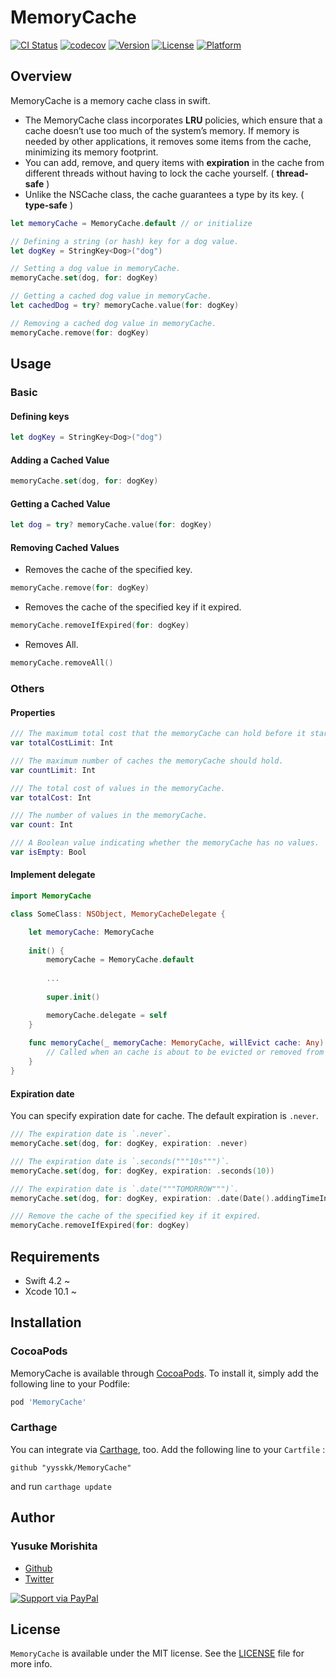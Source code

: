 # MemoryCache

[![CI Status](https://img.shields.io/travis/yysskk/MemoryCache.svg?style=for-the-badge)](https://travis-ci.org/yysskk/MemoryCache)
[![codecov](https://img.shields.io/codecov/c/github/yysskk/MemoryCache.svg?style=for-the-badge)](https://codecov.io/gh/yysskk/MemoryCache)
[![Version](https://img.shields.io/cocoapods/v/MemoryCache.svg?style=for-the-badge)](https://cocoapods.org/pods/MemoryCache)
[![License](https://img.shields.io/cocoapods/l/MemoryCache.svg?style=for-the-badge)](https://cocoapods.org/pods/MemoryCache)
[![Platform](https://img.shields.io/cocoapods/p/MemoryCache.svg?style=for-the-badge)](https://cocoapods.org/pods/MemoryCache)

## Overview
MemoryCache is a memory cache class in swift. 

- The MemoryCache class incorporates **LRU** policies, which ensure that a cache doesn’t use too much of the system’s memory. If memory is needed by other applications, it removes some items from the cache, minimizing its memory footprint.
- You can add, remove, and query items with **expiration** in the cache from different threads without having to lock the cache yourself. ( **thread-safe** )
- Unlike the NSCache class, the cache guarantees a type by its key. ( **type-safe** )

```swift
let memoryCache = MemoryCache.default // or initialize

// Defining a string (or hash) key for a dog value.
let dogKey = StringKey<Dog>("dog")

// Setting a dog value in memoryCache.
memoryCache.set(dog, for: dogKey)

// Getting a cached dog value in memoryCache.
let cachedDog = try? memoryCache.value(for: dogKey)

// Removing a cached dog value in memoryCache.
memoryCache.remove(for: dogKey)
```

## Usage
### Basic
####  Defining keys
```swift
let dogKey = StringKey<Dog>("dog")
```

#### Adding a Cached Value
```swift
memoryCache.set(dog, for: dogKey)
```

#### Getting a Cached Value
```swift
let dog = try? memoryCache.value(for: dogKey)
```

#### Removing Cached Values
- Removes the cache of the specified key.
```swift
memoryCache.remove(for: dogKey)
```

- Removes the cache of the specified key if it expired.
```swift
memoryCache.removeIfExpired(for: dogKey)
```

- Removes All. 
```swift
memoryCache.removeAll()
```

### Others
#### Properties
```swift
/// The maximum total cost that the memoryCache can hold before it starts evicting caches.
var totalCostLimit: Int

/// The maximum number of caches the memoryCache should hold.
var countLimit: Int

/// The total cost of values in the memoryCache.
var totalCost: Int

/// The number of values in the memoryCache.
var count: Int

/// A Boolean value indicating whether the memoryCache has no values.
var isEmpty: Bool
```

#### Implement delegate

```swift
import MemoryCache

class SomeClass: NSObject, MemoryCacheDelegate {

    let memoryCache: MemoryCache
    
    init() {
        memoryCache = MemoryCache.default
        
        ...
        
        super.init()

        memoryCache.delegate = self
    }
    
    func memoryCache(_ memoryCache: MemoryCache, willEvict cache: Any) {
        // Called when an cache is about to be evicted or removed from the memoryCache.
    }
}
```

#### Expiration date
You can specify expiration date for cache. The default expiration is `.never`.

```swift
/// The expiration date is `.never`.
memoryCache.set(dog, for: dogKey, expiration: .never)

/// The expiration date is `.seconds("""10s""")`.
memoryCache.set(dog, for: dogKey, expiration: .seconds(10))

/// The expiration date is `.date("""TOMORROW""")`.
memoryCache.set(dog, for: dogKey, expiration: .date(Date().addingTimeInterval(60 * 60 * 24)))

/// Remove the cache of the specified key if it expired.
memoryCache.removeIfExpired(for: dogKey)
```

## Requirements
- Swift 4.2  ~
- Xcode 10.1 ~

## Installation
### CocoaPods

MemoryCache is available through [CocoaPods](https://cocoapods.org). To install
it, simply add the following line to your Podfile:

```ruby
pod 'MemoryCache'
```

### Carthage

You can integrate via [Carthage](https://github.com/carthage/carthage), too.
Add the following line to your `Cartfile` :

```
github "yysskk/MemoryCache"
```

and run `carthage update`

## Author
### Yusuke Morishita
- [Github](https://github.com/yysskk)
- [Twitter](https://twitter.com/_yysskk)

[![Support via PayPal](https://cdn.rawgit.com/twolfson/paypal-github-button/1.0.0/dist/button.svg)](https://www.paypal.me/yysskk/980jpy)


## License

`MemoryCache` is available under the MIT license. See the [LICENSE](./LICENSE) file for more info.
